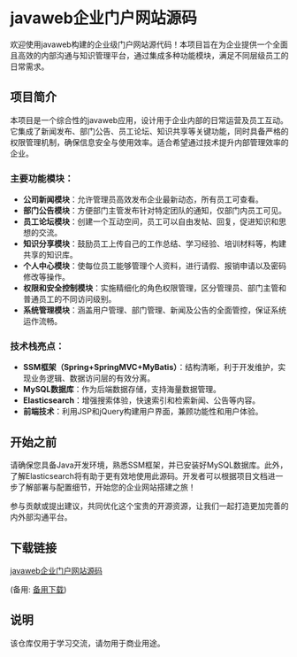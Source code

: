 # javaweb企业门户网站源码

欢迎使用javaweb构建的企业级门户网站源代码！本项目旨在为企业提供一个全面且高效的内部沟通与知识管理平台，通过集成多种功能模块，满足不同层级员工的日常需求。

## 项目简介

本项目是一个综合性的javaweb应用，设计用于企业内部的日常运营及员工互动。它集成了新闻发布、部门公告、员工论坛、知识共享等关键功能，同时具备严格的权限管理机制，确保信息安全与使用效率。适合希望通过技术提升内部管理效率的企业。

### 主要功能模块：

- **公司新闻模块**：允许管理员高效发布企业最新动态，所有员工可查看。
- **部门公告模块**：方便部门主管发布针对特定团队的通知，仅部门内员工可见。
- **员工论坛模块**：创建一个互动空间，员工可以自由发帖、回复，促进知识和思想的交流。
- **知识分享模块**：鼓励员工上传自己的工作总结、学习经验、培训材料等，构建共享的知识库。
- **个人中心模块**：使每位员工能够管理个人资料，进行请假、报销申请以及密码修改等操作。
- **权限和安全控制模块**：实施精细化的角色权限管理，区分管理员、部门主管和普通员工的不同访问级别。
- **系统管理模块**：涵盖用户管理、部门管理、新闻及公告的全面管控，保证系统运作流畅。

### 技术栈亮点：

- **SSM框架（Spring+SpringMVC+MyBatis）**：结构清晰，利于开发维护，实现业务逻辑、数据访问层的有效分离。
- **MySQL数据库**：作为后端数据存储，支持海量数据管理。
- **Elasticsearch**：增强搜索体验，快速索引和检索新闻、公告等内容。
- **前端技术**：利用JSP和jQuery构建用户界面，兼顾功能性和用户体验。

## 开始之前

请确保您具备Java开发环境，熟悉SSM框架，并已安装好MySQL数据库。此外，了解Elasticsearch将有助于更有效地使用此源码。开发者可以根据项目文档进一步了解部署与配置细节，开始您的企业网站搭建之旅！

参与贡献或提出建议，共同优化这个宝贵的开源资源，让我们一起打造更加完善的内外部沟通平台。

## 下载链接
[javaweb企业门户网站源码](https://pan.quark.cn/s/829bc9915bb7) 

(备用: [备用下载](https://pan.baidu.com/s/1mUEVXVRLz4g__leX-aRCsQ?pwd=1234))

## 说明

该仓库仅用于学习交流，请勿用于商业用途。
